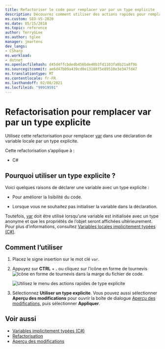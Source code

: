 ```yaml
---
title: Refactoriser le code pour remplacer var par un type explicite
description: Découvrez comment utiliser des actions rapides pour remplacer var dans une expression de variable locale par un type explicite.
ms.custom: SEO-VS-2020
ms.date: 05/15/2018
ms.topic: reference
author: TerryGLee
ms.author: tglee
manager: jmartens
dev_langs:
- CSharp
ms.workload:
- dotnet
ms.openlocfilehash: d45d4ffcbdedb456bde40b3fd1103fa8b21a8f9b
ms.sourcegitcommit: ae6d47b09a439cd0e13180f5e89510e3e347fd47
ms.translationtype: MT
ms.contentlocale: fr-FR
ms.lasthandoff: 02/08/2021
ms.locfileid: "99919591"
---
```

# <a name="refactoring-to-replace-var-with-an-explicit-type"></a>Refactorisation pour remplacer var par un type explicite

Utilisez cette refactorisation pour remplacer [var](/dotnet/csharp/language-reference/keywords/var) dans une déclaration de variable locale par un type explicite.

Cette refactorisation s’applique à :

- C#

## <a name="why-to-use-an-explicit-type"></a>Pourquoi utiliser un type explicite ?

Voici quelques raisons de déclarer une variable avec un type explicite :

- Pour améliorer la lisibilité du code.

- Lorsque vous ne souhaitez pas initialiser la variable dans la déclaration.

Toutefois, [var](/dotnet/csharp/language-reference/keywords/var) doit être utilisé lorsqu’une variable est initialisée avec un type anonyme et que les propriétés de l’objet seront affichées ultérieurement. Pour plus d’informations, consultez [Variables locales implicitement typées (C#)](/dotnet/csharp/programming-guide/classes-and-structs/implicitly-typed-local-variables).

## <a name="how-to-use-it"></a>Comment l’utiliser

1. Placez le signe insertion sur le mot clé `var`.

1. Appuyez sur **CTRL** + **.** ou cliquez sur l’icône en forme de tournevis ![Icône en forme de tournevis](../media/screwdriver-icon.png) dans la marge du fichier de code.

   ![Utilisez le menu des actions rapides de type explicite](media/use-explicit-type.png)

1. Sélectionnez **Utiliser un type explicite**. Vous pouvez aussi sélectionner **Aperçu des modifications** pour ouvrir la boîte de dialogue [Aperçu des modifications](../../ide/preview-changes.md), puis sélectionner **Appliquer**.

## <a name="see-also"></a>Voir aussi

- [Variables implicitement typées (C#)](/dotnet/csharp/programming-guide/classes-and-structs/implicitly-typed-local-variables)
- [Refactorisation](../refactoring-in-visual-studio.md)
- [Aperçu des modifications](../../ide/preview-changes.md)
